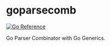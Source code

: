 # goparsecomb

[![Go Reference](https://pkg.go.dev/badge/github.com/Drumato/goparsecomb.svg)](https://pkg.go.dev/github.com/Drumato/goparsecomb)  

Go Parser Combinator with Go Generics.  
